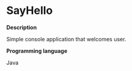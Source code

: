# SayHello

**Description**

Simple console application that welcomes user.

**Programming language**

Java
